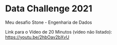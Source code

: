 # Data Challenge 2021
Meu desafio Stone - Engenharia de Dados

Link para o Vídeo de 20 Minutos (vídeo não listado): https://youtu.be/2hbOav2bXvU

